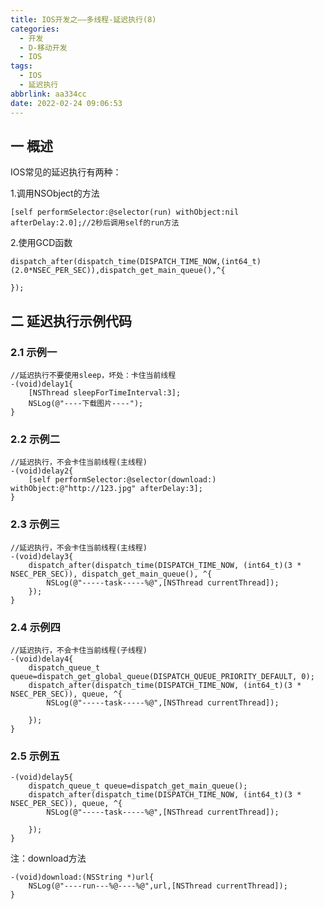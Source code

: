 ```yaml
---
title: IOS开发之——多线程-延迟执行(8)
categories:
  - 开发
  - D-移动开发
  - IOS
tags:
  - IOS
  - 延迟执行
abbrlink: aa334cc
date: 2022-02-24 09:06:53
---
```

## 一 概述

IOS常见的延迟执行有两种：

1.调用NSObject的方法

```
[self performSelector:@selector(run) withObject:nil afterDelay:2.0];//2秒后调用self的run方法
```

2.使用GCD函数

```
dispatch_after(dispatch_time(DISPATCH_TIME_NOW,(int64_t)(2.0*NSEC_PER_SEC)),dispatch_get_main_queue(),^{

});
```

<!--more-->

## 二 延迟执行示例代码

### 2.1 示例一

```
//延迟执行不要使用sleep，坏处：卡住当前线程
-(void)delay1{
    [NSThread sleepForTimeInterval:3];
    NSLog(@"----下载图片----");
}
```

### 2.2 示例二

```
//延迟执行，不会卡住当前线程(主线程)
-(void)delay2{
    [self performSelector:@selector(download:) withObject:@"http://123.jpg" afterDelay:3];
}
```

### 2.3 示例三

```
//延迟执行，不会卡住当前线程(主线程)
-(void)delay3{
    dispatch_after(dispatch_time(DISPATCH_TIME_NOW, (int64_t)(3 * NSEC_PER_SEC)), dispatch_get_main_queue(), ^{
        NSLog(@"-----task-----%@",[NSThread currentThread]);
    });
}
```

### 2.4 示例四

```
//延迟执行，不会卡住当前线程(子线程)
-(void)delay4{
    dispatch_queue_t queue=dispatch_get_global_queue(DISPATCH_QUEUE_PRIORITY_DEFAULT, 0);
    dispatch_after(dispatch_time(DISPATCH_TIME_NOW, (int64_t)(3 * NSEC_PER_SEC)), queue, ^{
        NSLog(@"-----task-----%@",[NSThread currentThread]);
        
    });
}
```

### 2.5 示例五

```
-(void)delay5{
    dispatch_queue_t queue=dispatch_get_main_queue();
    dispatch_after(dispatch_time(DISPATCH_TIME_NOW, (int64_t)(3 * NSEC_PER_SEC)), queue, ^{
        NSLog(@"-----task-----%@",[NSThread currentThread]);
        
    });
}
```

注：download方法

```
-(void)download:(NSString *)url{
    NSLog(@"----run---%@----%@",url,[NSThread currentThread]);
}
```

